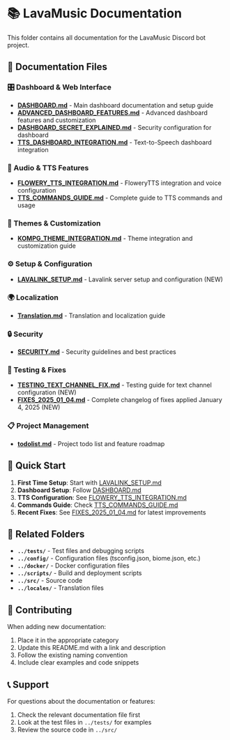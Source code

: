# 📚 LavaMusic Documentation

This folder contains all documentation for the LavaMusic Discord bot project.

## 📖 Documentation Files

### 🎛️ Dashboard & Web Interface
- **[DASHBOARD.md](./DASHBOARD.md)** - Main dashboard documentation and setup guide
- **[ADVANCED_DASHBOARD_FEATURES.md](./ADVANCED_DASHBOARD_FEATURES.md)** - Advanced dashboard features and customization
- **[DASHBOARD_SECRET_EXPLAINED.md](./DASHBOARD_SECRET_EXPLAINED.md)** - Security configuration for dashboard
- **[TTS_DASHBOARD_INTEGRATION.md](./TTS_DASHBOARD_INTEGRATION.md)** - Text-to-Speech dashboard integration

### 🎵 Audio & TTS Features
- **[FLOWERY_TTS_INTEGRATION.md](./FLOWERY_TTS_INTEGRATION.md)** - FloweryTTS integration and voice configuration
- **[TTS_COMMANDS_GUIDE.md](./TTS_COMMANDS_GUIDE.md)** - Complete guide to TTS commands and usage

### 🎨 Themes & Customization
- **[KOMPG_THEME_INTEGRATION.md](./KOMPG_THEME_INTEGRATION.md)** - Theme integration and customization guide

### ⚙️ Setup & Configuration
- **[LAVALINK_SETUP.md](./LAVALINK_SETUP.md)** - Lavalink server setup and configuration (NEW)

### 🌍 Localization
- **[Translation.md](./Translation.md)** - Translation and localization guide

### 🔒 Security
- **[SECURITY.md](./SECURITY.md)** - Security guidelines and best practices

### 🧪 Testing & Fixes
- **[TESTING_TEXT_CHANNEL_FIX.md](./TESTING_TEXT_CHANNEL_FIX.md)** - Testing guide for text channel configuration (NEW)
- **[FIXES_2025_01_04.md](./FIXES_2025_01_04.md)** - Complete changelog of fixes applied January 4, 2025 (NEW)

### 📋 Project Management
- **[todolist.md](./todolist.md)** - Project todo list and feature roadmap

## 🚀 Quick Start

1. **First Time Setup**: Start with [LAVALINK_SETUP.md](./LAVALINK_SETUP.md)
2. **Dashboard Setup**: Follow [DASHBOARD.md](./DASHBOARD.md)
3. **TTS Configuration**: See [FLOWERY_TTS_INTEGRATION.md](./FLOWERY_TTS_INTEGRATION.md)
4. **Commands Guide**: Check [TTS_COMMANDS_GUIDE.md](./TTS_COMMANDS_GUIDE.md)
5. **Recent Fixes**: See [FIXES_2025_01_04.md](./FIXES_2025_01_04.md) for latest improvements

## 📁 Related Folders

- **`../tests/`** - Test files and debugging scripts
- **`../config/`** - Configuration files (tsconfig.json, biome.json, etc.)
- **`../docker/`** - Docker configuration files
- **`../scripts/`** - Build and deployment scripts
- **`../src/`** - Source code
- **`../locales/`** - Translation files

## 🤝 Contributing

When adding new documentation:
1. Place it in the appropriate category
2. Update this README.md with a link and description
3. Follow the existing naming convention
4. Include clear examples and code snippets

## 📞 Support

For questions about the documentation or features:
1. Check the relevant documentation file first
2. Look at the test files in `../tests/` for examples
3. Review the source code in `../src/`
